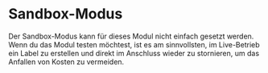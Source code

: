 # Sandbox-Modus 

Der Sandbox-Modus kann für dieses Modul nicht einfach gesetzt werden. Wenn du das Modul testen möchtest, ist es am sinnvollsten, im Live-Betrieb ein Label zu erstellen und direkt im Anschluss wieder zu stornieren, um das Anfallen von Kosten zu vermeiden.



